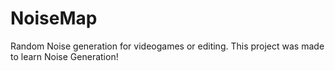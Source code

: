 # NoiseMap

Random Noise generation for videogames or editing.
This project was made to learn Noise Generation!
